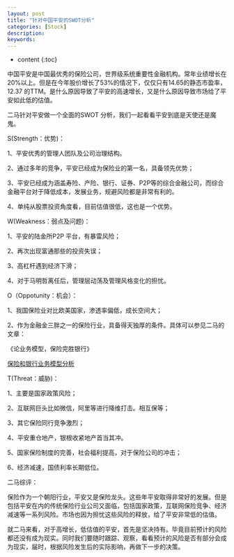 ```yaml
---
layout: post
title: "针对中国平安的SWOT分析"
categories: [Stock]
description:
keywords:
---
```


* content
{:toc}




中国平安是中国最优秀的保险公司，世界级系统重要性金融机构。常年业绩增长在20%以上。但是在今年股价增长了53%的情况下，仅仅只有14.65的静态市盈率，12.37 的TTM。是什么原因导致了平安的高速增长，又是什么原因导致市场给了平安如此低的估值。

二马针对平安做一个全面的SWOT 分析，我们一起看看平安到底是天使还是魔鬼。

S(Strength：优势)：

1、平安优秀的管理人团队及公司治理结构。

2、通过多年的竞争，平安已经成为保险业的第一名，具备领先优势；

3、平安已经成为涵盖寿险、产险、银行、证券、P2P等的综合金融公司，而综合金融平台对于降低成本，发展业务，规避风险都是非常有利的。

4、单纯从股票投资角度看，目前估值很低，这也是一个优势。

W(Weakness：弱点及问题)：

1、平安的陆金所P2P 平台，有暴雷风险；

2、再次出现富通那些的投资失误；

3、高杠杆遇到经济下滑；

4、对于马明哲离任后，管理层动荡及管理风格变化的担忧。



O（Oppotunity：机会）：

1、我国保险业对比欧美国家，渗透率偏低，成长空间大；

2、作为金融金三胖之一的保险行业，具备得天独厚的条件。具体可以参见二马的文章：

《论业务模型，保险完胜银行》

[保险和银行业务模型分析](https://www.milky.show/2021/01/07/%E4%BF%9D%E9%99%A9%E5%92%8C%E9%93%B6%E8%A1%8C%E4%B8%9A%E5%8A%A1%E6%A8%A1%E5%9E%8B%E5%88%86%E6%9E%90/)





T(Threat：威胁)：

1、主要是国家政策风险；

2、互联网巨头比如微信，阿里等进行降维打击。相互保等；

3、其它保险同行竞争激烈；

4、平安重仓地产，银根收紧地产首当其冲。

5、国家保险制度的完善，社会福利提高，对于保险公司的冲击；

6、经济减速，国债利率长期低位。



二马综评：

保险作为一个朝阳行业，平安又是保险龙头。这些年平安取得非常好的发展。但是包括平安在内的传统保险行业公司又面临，包括国家政策，互联网保险竞争、经济减速等一系列风险。市场也因为担忧这些风险的释放，给了平安非常低的估值。



就二马来看，对于高增长，低估值的平安，首先是坚决持有。毕竟目前预计的风险都还没有成为现实。同时我们要随时跟踪、观察，看看预计的风险是否有部分会成为现实，届时，根据风险发生后的实际影响，再做下一步的决策。